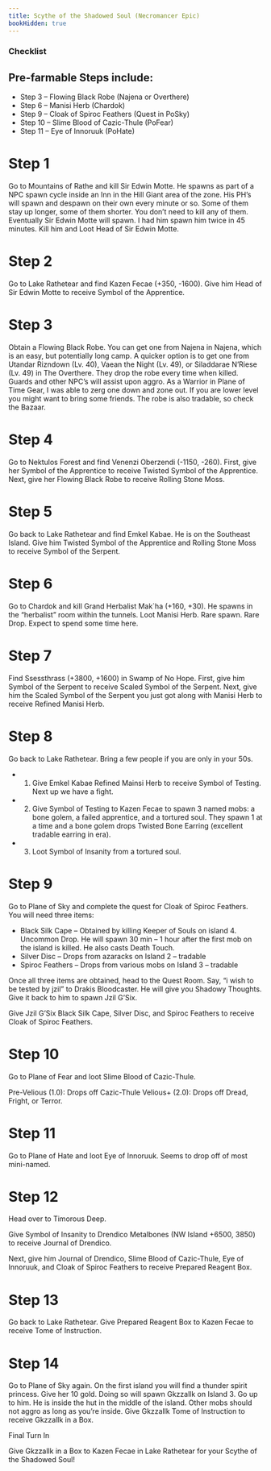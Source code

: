 ```yaml
---
title: Scythe of the Shadowed Soul (Necromancer Epic)
bookHidden: true
---
```

### Checklist

## Pre-farmable Steps include:
- Step 3 – Flowing Black Robe (Najena or Overthere)
- Step 6 – Manisi Herb (Chardok)
- Step 9 – Cloak of Spiroc Feathers (Quest in PoSky)
- Step 10 – Slime Blood of Cazic-Thule (PoFear)
- Step 11 – Eye of Innoruuk (PoHate)

# Step 1
Go to Mountains of Rathe  and kill Sir Edwin Motte. He spawns as part of a NPC spawn cycle inside an Inn in the Hill Giant area of the zone. His PH’s will spawn and despawn on their own every minute or so. Some of them stay up longer, some of them shorter.  You don’t need to kill any of them. Eventually Sir Edwin Motte will spawn. I had him spawn him twice in 45 minutes. Kill him and Loot Head of Sir Edwin Motte.

# Step 2
Go to Lake Rathetear and find Kazen Fecae (+350, -1600). Give him Head of Sir Edwin Motte to receive Symbol of the Apprentice.

# Step 3
Obtain a Flowing Black Robe. You can get one from Najena in Najena, which is an easy, but potentially long camp. A quicker option is to get one from Utandar Rizndown (Lv. 40), Vaean the Night (Lv. 49), or Siladdarae N’Riese (Lv. 49) in The Overthere. They drop the robe every time when killed.  Guards and other NPC’s will assist upon aggro. As a Warrior in Plane of Time Gear, I was able to zerg one down and zone out. If you are lower level you might want to bring some friends. The robe is also tradable, so check the Bazaar.

# Step 4
Go to Nektulos Forest and find Venenzi Oberzendi (-1150, -260). First, give her Symbol of the Apprentice to receive Twisted Symbol of the Apprentice. Next, give her Flowing Black Robe to receive Rolling Stone Moss.

# Step 5
Go back to  Lake Rathetear and find Emkel Kabae. He is on the Southeast Island. Give him Twisted Symbol of the Apprentice and Rolling Stone Moss to receive Symbol of the Serpent.

# Step 6
Go to Chardok and kill Grand Herbalist Mak`ha (+160, +30). He spawns in the “herbalist” room within the tunnels. Loot Manisi Herb. Rare spawn. Rare Drop. Expect to spend some time here.

# Step 7
Find Ssessthrass (+3800, +1600) in Swamp of No Hope. First, give him  Symbol of the Serpent to receive  Scaled Symbol of the Serpent. Next, give him the Scaled Symbol of the Serpent you just got along with Manisi Herb to receive Refined Manisi Herb.

# Step 8
Go back to Lake Rathetear. Bring a few people if you are only in your 50s.

- 1. Give Emkel Kabae Refined Mainsi Herb to receive Symbol of Testing. Next up we have a fight.
- 2. Give Symbol of Testing to Kazen Fecae to spawn 3 named mobs: a bone golem, a failed apprentice, and a tortured soul. They spawn 1 at a time and a bone golem drops Twisted Bone Earring (excellent tradable  earring in era).
- 3. Loot  Symbol of Insanity from a tortured soul. 

# Step 9
Go to Plane of Sky and complete the quest for Cloak of Spiroc Feathers. You will need three items:

- Black Silk Cape – Obtained by killing Keeper of Souls on island 4. Uncommon Drop. He will spawn 30 min – 1 hour after the first mob on the island is killed. He also casts Death Touch.
- Silver Disc – Drops from azaracks on Island 2 – tradable
- Spiroc Feathers – Drops from various mobs on Island 3 – tradable


Once all three items are obtained, head to the Quest Room. Say, “i wish to be tested by jzil” to Drakis Bloodcaster. He will give you Shadowy Thoughts. Give it back to him to spawn Jzil G’Six.  

Give Jzil G’Six  Black Silk Cape, Silver Disc, and Spiroc Feathers to receive Cloak of Spiroc Feathers.


 

# Step 10
Go to Plane of Fear and loot Slime Blood of Cazic-Thule.

Pre-Velious (1.0): Drops off Cazic-Thule
Velious+ (2.0): Drops off Dread, Fright, or Terror.

# Step 11
Go to Plane of Hate  and loot  Eye of Innoruuk. Seems to drop off of most mini-named.

# Step 12
Head over to Timorous Deep.

Give Symbol of Insanity to Drendico Metalbones (NW Island +6500, 3850) to receive Journal of Drendico. 

Next, give him Journal of Drendico, Slime Blood of Cazic-Thule, Eye of Innoruuk, and Cloak of Spiroc Feathers to receive Prepared Reagent Box.

# Step 13
Go back to Lake Rathetear. Give Prepared Reagent Box to Kazen Fecae to receive Tome of Instruction.
 
# Step 14

Go to Plane of Sky again. On the first island you will find a thunder spirit princess. Give her 10 gold. Doing so will spawn Gkzzallk on Island 3. Go up to him. He is inside the hut in the middle of the island. Other mobs should not aggro as long as you’re inside. Give Gkzzallk Tome of Instruction to receive Gkzzallk in a Box.

Final Turn In

Give Gkzzallk in a Box to Kazen Fecae in Lake Rathetear for your  Scythe of the Shadowed Soul!
